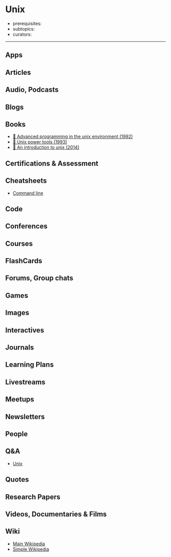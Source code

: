 # Unix

- prerequisites:
- subtopics:
- curators:

------

## Apps

## Articles

## Audio, Podcasts

## Blogs

## Books

- [📕 Advanced programming in the unix environment (1992)](http://www.goodreads.com/book/show/603263.Advanced_Programming_in_the_UNIX_Environment)
- [📕 Unix power tools (1993)](http://www.goodreads.com/book/show/172314.UNIX_Power_Tools)
- [📖 An introduction to unix (2014)](http://www.oliverelliott.org/article/computing/tut_unix/)

## Certifications & Assessment

## Cheatsheets

- [Command line](https://files.fosswire.com/2007/08/fwunixref.pdf)

## Code

## Conferences

## Courses

## FlashCards

## Forums, Group chats

## Games

## Images

## Interactives

## Journals

## Learning Plans

## Livestreams

## Meetups

## Newsletters

## People

## Q&A

- [Unix](https://unix.stackexchange.com)

## Quotes

## Research Papers

## Videos, Documentaries & Films

## Wiki

- [Main Wikipedia](https://en.wikipedia.org/wiki/Unix)
- [Simple Wikipedia](https://simple.wikipedia.org/wiki/UNIX)
